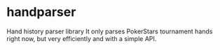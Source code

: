 handparser
==========

Hand history parser library
It only parses PokerStars tournament hands right now, but very efficiently and with a simple API.

